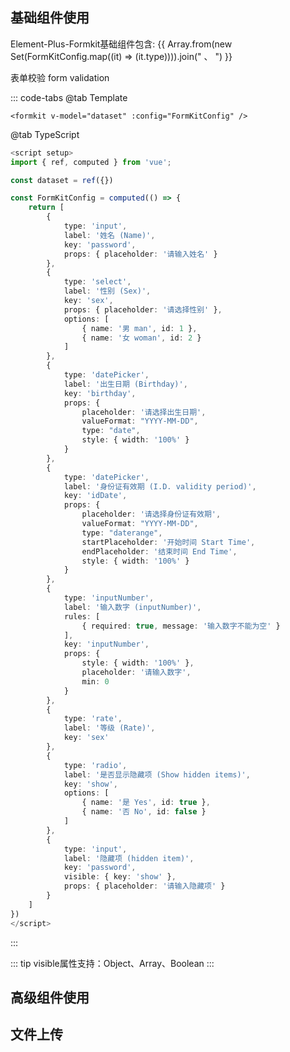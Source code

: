 ## 基础组件使用
Element-Plus-Formkit基础组件包含: {{ Array.from(new Set(FormKitConfig.map((it) => (it.type)))).join(" 、 ") }}

<div>
    <formkit v-model="dataset" :config="FormKitConfig" ref="dataSetFormRef" />
    <el-button color="#626aef" @click="submit">表单校验 form validation</el-button>
</div>

::: code-tabs
@tab Template
```vue
<formkit v-model="dataset" :config="FormKitConfig" />
```

@tab TypeScript
```ts
<script setup>
import { ref, computed } from 'vue';

const dataset = ref({})

const FormKitConfig = computed(() => {
    return [
        {
            type: 'input',
            label: '姓名 (Name)',
            key: 'password',
            props: { placeholder: '请输入姓名' }
        },
        {
            type: 'select',
            label: '性别 (Sex)',
            key: 'sex',
            props: { placeholder: '请选择性别' },
            options: [
                { name: '男 man', id: 1 },
                { name: '女 woman', id: 2 }
            ]
        },
        {
            type: 'datePicker',
            label: '出生日期 (Birthday)',
            key: 'birthday',
            props: {
                placeholder: '请选择出生日期',
                valueFormat: "YYYY-MM-DD",
                type: "date",
                style: { width: '100%' }
            }
        },
        {
            type: 'datePicker',
            label: '身份证有效期 (I.D. validity period)',
            key: 'idDate',
            props: {
                placeholder: '请选择身份证有效期',
                valueFormat: "YYYY-MM-DD",
                type: "daterange",
                startPlaceholder: '开始时间 Start Time',
                endPlaceholder: '结束时间 End Time',
                style: { width: '100%' }
            }
        },
        {
            type: 'inputNumber',
            label: '输入数字 (inputNumber)',
            rules: [
                { required: true, message: '输入数字不能为空' }
            ],
            key: 'inputNumber',
            props: {
                style: { width: '100%' },
                placeholder: '请输入数字',
                min: 0
            }
        },
        {
            type: 'rate',
            label: '等级 (Rate)',
            key: 'sex'
        },
        {
            type: 'radio',
            label: '是否显示隐藏项 (Show hidden items)',
            key: 'show',
            options: [
                { name: '是 Yes', id: true },
                { name: '否 No', id: false }
            ]
        },
        {
            type: 'input',
            label: '隐藏项 (hidden item)',
            key: 'password',
            visible: { key: 'show' },
            props: { placeholder: '请输入隐藏项' }
        }
    ]
})
</script>
```
:::

::: tip
visible属性支持：Object、Array、Boolean
:::

## 高级组件使用
## 文件上传

<script setup lang="ts">
import type { Instance } from 'element-plus-formkit'
import { ref, computed } from 'vue';

const dataset = ref({}),
    dataSetFormRef = ref<Instance>();

async function submit() {
    await dataSetFormRef.value?.validate()
}

const FormKitConfig = computed(() => {
    return [
        {
            type: 'input',
            label: '姓名 (Name)',
            key: 'password',
            props: { placeholder: '请输入姓名' }
        },
        {
            type: 'select',
            label: '性别 (Sex)',
            key: 'sex',
            props: { placeholder: '请选择性别' },
            options: [
                { name: '男 man', id: 1 },
                { name: '女 woman', id: 2 }
            ]
        },
        {
            type: 'datePicker',
            label: '出生日期 (Birthday)',
            key: 'birthday',
            props: {
                placeholder: '请选择出生日期',
                valueFormat: "YYYY-MM-DD",
                type: "date",
                style: { width: '100%' }
            }
        },
        {
            type: 'datePicker',
            label: '身份证有效期 (I.D. validity period)',
            key: 'idDate',
            props: {
                placeholder: '请选择身份证有效期',
                valueFormat: "YYYY-MM-DD",
                type: "daterange",
                startPlaceholder: '开始时间 Start Time',
                endPlaceholder: '结束时间 End Time',
                style: { width: '100%' }
            }
        },
        {
            type: 'inputNumber',
            label: '输入数字 (inputNumber)',
            rules: [
                { required: true, message: '输入数字不能为空' }
            ],
            key: 'inputNumber',
            props: {
                style: { width: '100%' },
                placeholder: '请输入数字',
                min: 0
            }
        },
        {
            type: 'rate',
            label: '等级 (Rate)',
            key: 'sex'
        },
        {
            type: 'radio',
            label: '是否显示隐藏项 (Show hidden items)',
            key: 'show',
            options: [
                { name: '是 Yes', id: true },
                { name: '否 No', id: false }
            ]
        },
        {
            type: 'input',
            label: '隐藏项 (hidden item)',
            key: 'password',
            visible: { key: 'show' },
            props: { placeholder: '请输入隐藏项' }
        }
    ]
})
</script>